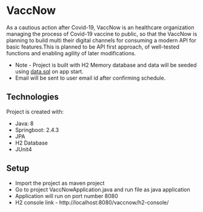 # VaccNow

As a cautious action after Covid-19, VaccNow is an healthcare organization managing the process of Covid-19 vaccine to public, so that the VaccNow is planning to build multi their digital channels for consuming a modern API for basic features.This is planned to be API first approach, of well-tested functions and enabling agility of later modifications.

* Note - Project is built with H2 Memory database and data will be seeded using [data.sql](https://github.com/virahul29/Vaccnow/blob/master/src/main/resources/data.sql)  on app start.
* Email will be sent to user email id after confirming schedule.

## Technologies

Project is created with:
* Java: 8
* Springboot: 2.4.3
* JPA
* H2 Database
* JUnit4

## Setup
* Import the project as maven project
* Go to project VaccNowApplication.java and run file as java application
* Application will run on port number 8080
* H2 console link - http://localhost:8080/vaccnow/h2-console/

